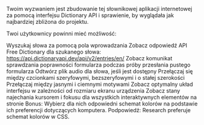 Twoim wyzwaniem jest zbudowanie tej słownikowej aplikacji internetowej za pomocą interfejsu Dictionary API i sprawienie, by wyglądała jak najbardziej zbliżona do projektu.

Twoi użytkownicy powinni mieć możliwość:

Wyszukaj słowa za pomocą pola wprowadzania
Zobacz odpowiedź API Free Dictionary dla szukanego słowa: https://api.dictionaryapi.dev/api/v2/entries/en/<word>
Zobacz komunikat sprawdzania poprawności formularza podczas próby przesłania pustego formularza
Odtwórz plik audio dla słowa, jeśli jest dostępny
Przełączaj się między czcionkami szeryfowymi, bezszeryfowymi i o stałej szerokości
Przełączaj między jasnymi i ciemnymi motywami
Zobacz optymalny układ interfejsu w zależności od rozmiaru ekranu urządzenia
Zobacz stany najechania kursorem i fokusu dla wszystkich interaktywnych elementów na stronie
Bonus: Wybierz dla nich odpowiedni schemat kolorów na podstawie ich preferencji dotyczących komputera. Podpowiedź: Research preferuje schemat kolorów w CSS.
